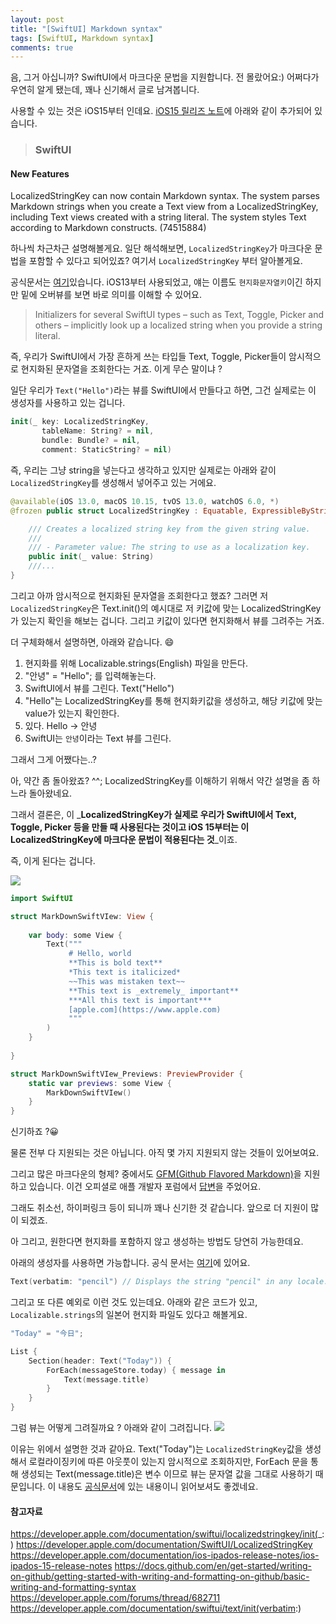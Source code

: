 ```yaml
---
layout: post
title: "[SwiftUI] Markdown syntax"
tags: [SwiftUI, Markdown syntax]
comments: true
---
```


음, 그거 아십니까? SwiftUI에서 마크다운 문법을 지원합니다. 전 몰랐어요:) 어쩌다가 우연히 알게 됐는데, 꽤나 신기해서 글로 남겨봅니다. 

사용할 수 있는 것은 iOS15부터 인데요. [iOS15 릴리즈 노트](https://developer.apple.com/documentation/ios-ipados-release-notes/ios-ipados-15-release-notes)에 아래와 같이 추가되어 있습니다. 

> ### SwiftUI
#### New Features
LocalizedStringKey can now contain Markdown syntax. The system parses Markdown strings when you create a Text view from a LocalizedStringKey, including Text views created with a string literal. The system styles Text according to Markdown constructs. (74515884) 

하나씩 차근차근 설명해볼게요. 일단 해석해보면, `LocalizedStringKey`가 마크다운 문법을 포함할 수 있다고 되어있죠? 여기서 `LocalizedStringKey` 부터 알아볼게요. 

공식문서는 [여기](https://developer.apple.com/documentation/SwiftUI/LocalizedStringKey)있습니다. iOS13부터 사용되었고, 얘는 이름도 `현지화문자열키`이긴 하지만 밑에 오버뷰를 보면 바로 의미를 이해할 수 있어요.

> Initializers for several SwiftUI types – such as Text, Toggle, Picker and others – implicitly look up a localized string when you provide a string literal.

즉, 우리가 SwiftUI에서 가장 흔하게 쓰는 타입들 Text, Toggle, Picker들이 암시적으로 현지화된 문자열을 조회한다는 거죠. 이게 무슨 말이냐 ? 

일단 우리가 `Text("Hello")`라는 뷰를 SwiftUI에서 만들다고 하면, 그건 실제로는 이 생성자를 사용하고 있는 겁니다. 

```swift
init(_ key: LocalizedStringKey, 
	   tableName: String? = nil, 
       bundle: Bundle? = nil, 
       comment: StaticString? = nil)
```

즉, 우리는 그냥 string을 넣는다고 생각하고 있지만 실제로는 아래와 같이 `LocalizedStringKey`를 생성해서 넣어주고 있는 거에요.

```swift
@available(iOS 13.0, macOS 10.15, tvOS 13.0, watchOS 6.0, *)
@frozen public struct LocalizedStringKey : Equatable, ExpressibleByStringInterpolation {

    /// Creates a localized string key from the given string value.
    ///
    /// - Parameter value: The string to use as a localization key.
    public init(_ value: String)
    ///...
}
```

그리고 아까 암시적으로 현지화된 문자열을 조회한다고 했죠? 그러면 저 `LocalizedStringKey`은 Text.init()의 예시대로 저 키값에 맞는 LocalizedStringKey가 있는지 확인을 해보는 겁니다. 그리고 키값이 있다면 현지화해서 뷰를 그려주는 거죠. 

더 구체화해서 설명하면, 아래와 같습니다. 😄

1. 현지화를 위해 Localizable.strings(English) 파일을 만든다. 
2. "안녕" = "Hello"; 를 입력해놓는다. 
3. SwiftUI에서 뷰를 그린다. Text("Hello") 
4. "Hello"는 LocalizedStringKey를 통해 현지화키값을 생성하고, 해당 키값에 맞는 value가 있는지 확인한다. 
5. 있다. Hello -> 안녕 
6. SwiftUI는 `안녕`이라는 Text 뷰를 그린다. 

그래서 그게 어쨌다는..? 

아, 약간 좀 돌아왔죠? ^^; LocalizedStringKey를 이해하기 위해서 약간 설명을 좀 하느라 돌아왔네요. 

그래서 결론은, 이 _**LocalizedStringKey가 실제로 우리가 SwiftUI에서 Text, Toggle, Picker 등을 만들 때 사용된다는 것이고 iOS 15부터는 이 LocalizedStringKey에 마크다운 문법이 적용된다는 것**_이죠. 

즉, 이게 된다는 겁니다. 

![](https://velog.velcdn.com/images/dev_kickbell/post/f3acfcc8-b2f6-4a2d-88f4-debe6cce5d4e/image.png)
```swift
import SwiftUI

struct MarkDownSwiftVIew: View {
    
    var body: some View {
        Text("""
             # Hello, world
             **This is bold text**
             *This text is italicized*
             ~~This was mistaken text~~
             **This text is _extremely_ important**
             ***All this text is important***
             [apple.com](https://www.apple.com)
             """
        )
    }
    
}

struct MarkDownSwiftVIew_Previews: PreviewProvider {
    static var previews: some View {
        MarkDownSwiftVIew()
    }
}
```
신기하죠 ?😀 

물론 전부 다 지원되는 것은 아닙니다. 아직 몇 가지 지원되지 않는 것들이 있어보여요. 

그리고 많은 마크다운의 형제? 중에서도 [GFM(Github Flavored Markdown)](https://docs.github.com/en/get-started/writing-on-github/getting-started-with-writing-and-formatting-on-github/basic-writing-and-formatting-syntax)을 지원하고 있습니다. 이건 오피셜로 애플 개발자 포럼에서 [답변](https://developer.apple.com/forums/thread/682711)을 주었어요. 

그래도 취소선, 하이퍼링크 등이 되니까 꽤나 신기한 것 같습니다. 앞으로 더 지원이 많이 되겠죠. 

아 그리고, 원한다면 현지화를 포함하지 않고 생성하는 방법도 당연히 가능한데요. 

아래의 생성자를 사용하면 가능합니다. 공식 문서는 [여기](https://developer.apple.com/documentation/swiftui/text/init(verbatim:))에 있어요. 

```swift
Text(verbatim: "pencil") // Displays the string "pencil" in any locale.
```

그리고 또 다른 예외로 이런 것도 있는데요. 아래와 같은 코드가 있고, `Localizable.strings`의 일본어 현지화 파일도 있다고 해볼게요. 

```swift
"Today" = "今日";
```

```swift
List {
    Section(header: Text("Today")) {
        ForEach(messageStore.today) { message in
            Text(message.title)
        }
    }
}
```

그럼 뷰는 어떻게 그려질까요 ? 아래와 같이 그려집니다. 
![](https://velog.velcdn.com/images/dev_kickbell/post/bc99e39d-2437-42fb-8fc2-572502650c76/image.png)

이유는 위에서 설명한 것과 같아요. Text("Today")는 `LocalizedStringKey`값을 생성해서 로컬라이징키에 따른 아웃풋이 있는지 암시적으로 조회하지만, ForEach 문을 통해 생성되는 Text(message.title)은 변수 이므로 뷰는 문자열 값을 그대로 사용하기 때문입니다. 이 내용도 [공식문서](https://developer.apple.com/documentation/swiftui/localizedstringkey)에 있는 내용이니 읽어보셔도 좋겠네요.




#### 참고자료 
https://developer.apple.com/documentation/swiftui/localizedstringkey/init(_:)
https://developer.apple.com/documentation/SwiftUI/LocalizedStringKey
https://developer.apple.com/documentation/ios-ipados-release-notes/ios-ipados-15-release-notes
https://docs.github.com/en/get-started/writing-on-github/getting-started-with-writing-and-formatting-on-github/basic-writing-and-formatting-syntax
https://developer.apple.com/forums/thread/682711
https://developer.apple.com/documentation/swiftui/text/init(verbatim:)
